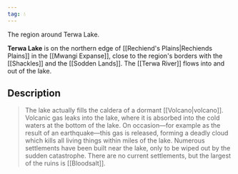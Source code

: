 ```yaml
---
tag: 💧
---
```

The region around Terwa Lake.
> 
**Terwa Lake** is on the northern edge of [[Rechiend's Plains|Rechiends Plains]] in the [[Mwangi Expanse]], close to the region's borders with the [[Shackles]] and the [[Sodden Lands]]. The [[Terwa River]] flows into and out of the lake.


## Description

> The lake actually fills the caldera of a dormant [[Volcano|volcano]]. Volcanic gas leaks into the lake, where it is absorbed into the cold waters at the bottom of the lake. On occasion—for example as the result of an earthquake—this gas is released, forming a deadly cloud which kills all living things within miles of the lake. Numerous settlements have been built near the lake, only to be wiped out by the sudden catastrophe. There are no current settlements, but the largest of the ruins is [[Bloodsalt]].








